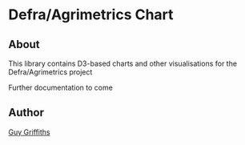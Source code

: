 Defra/Agrimetrics Chart
=======================

About
-----
This library contains D3-based charts and other visualisations for the Defra/Agrimetrics project

Further documentation to come

Author
------
[Guy Griffiths](https://github.com/guygriffiths)
